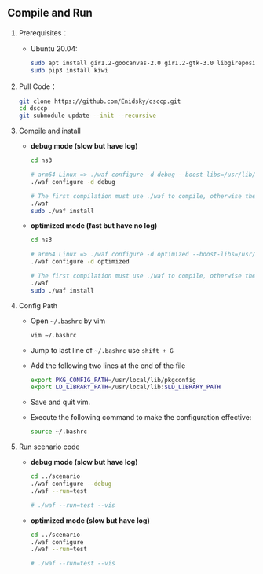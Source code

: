 ## Compile and Run

1. Prerequisites：

    - Ubuntu 20.04:

      ```bash
      sudo apt install gir1.2-goocanvas-2.0 gir1.2-gtk-3.0 libgirepository1.0-dev python3-dev python3-gi python3-gi-cairo python3-pip python3-pygraphviz python3-pygccxml libsqlite3-dev libssl-dev libboost-all-dev
      sudo pip3 install kiwi
      ```

2. Pull Code：

   ```bash
   git clone https://github.com/Enidsky/qsccp.git
   cd dsccp
   git submodule update --init --recursive
   ```

3. Compile and install
    - **debug mode (slow but have log)**
      
      ```bash
      cd ns3
      
      # arm64 Linux => ./waf configure -d debug --boost-libs=/usr/lib/aarch64-linux-gnu
      ./waf configure -d debug
      
      # The first compilation must use ./waf to compile, otherwise there will be permission problems
      ./waf
      sudo ./waf install  
      ```
    - **optimized mode (fast but have no log)**
      
      ```bash
      cd ns3
      
      # arm64 Linux => ./waf configure -d optimized --boost-libs=/usr/lib/aarch64-linux-gnu
      ./waf configure -d optimized
      
      # The first compilation must use ./waf to compile, otherwise there will be permission problems
      ./waf
      sudo ./waf install
      ```

4. Config Path

   - Open `~/.bashrc` by vim

     ```bash
     vim ~/.bashrc
     ```

   - Jump to last line of `~/.bashrc` use `shift + G`

   - Add the following two lines at the end of the file

     ```bash
     export PKG_CONFIG_PATH=/usr/local/lib/pkgconfig
     export LD_LIBRARY_PATH=/usr/local/lib:$LD_LIBRARY_PATH
     ```

   - Save and quit vim.

   - Execute the following command to make the configuration effective:

     ```bash
     source ~/.bashrc
     ```

5. Run scenario code

   - **debug mode (slow but have log)**

     ```bash
     cd ../scenario
     ./waf configure --debug
     ./waf --run=test
     
     # ./waf --run=test --vis
     ```

   - **optimized mode (slow but have log)**

     ```bash
     cd ../scenario
     ./waf configure
     ./waf --run=test
     
     # ./waf --run=test --vis
     ```